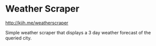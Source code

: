 # Weather Scraper
http://kjih.me/weatherscraper

Simple weather scraper that displays a 3 day weather forecast of the queried city.
